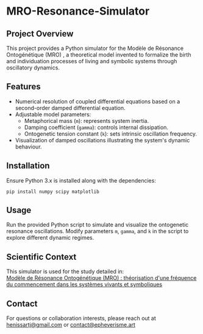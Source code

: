 # MRO-Resonance-Simulator

## Project Overview
This project provides a Python simulator for the Modèle de Résonance Ontogénétique (MRO) , a theoretical model invented to formalize the birth and individuation processes of living and symbolic systems through oscillatory dynamics.

## Features
- Numerical resolution of coupled differential equations based on a second-order damped differential equation.
- Adjustable model parameters:
  - Metaphorical mass (`m`): represents system inertia.
  - Damping coefficient (`gamma`): controls internal dissipation.
  - Ontogenetic tension constant (`k`): sets intrinsic oscillation frequency.
- Visualization of damped oscillations illustrating the system's dynamic behaviour.

## Installation
Ensure Python 3.x is installed along with the dependencies:
```
pip install numpy scipy matplotlib
```

## Usage
Run the provided Python script to simulate and visualize the ontogenetic resonance oscillations. Modify parameters `m`, `gamma`, and `k` in the script to explore different dynamic regimes.

## Scientific Context
This simulator is used for the study detailed in:  
[Modèle de Résonance Ontogénétique (MRO) : théorisation d'une fréquence du commencement dans les systèmes vivants et symboliques](https://www.authorea.com/users/983368/articles/1353037-mod%C3%A8le-de-r%C3%A9sonance-ontog%C3%A9n%C3%A9tique-mro-th%C3%A9orisation-d-une-fr%C3%A9quence-du-commencement-dans-les-syst%C3%A8mes-vivants-et-symboliques)

## Contact
For questions or collaboration interests, please reach out at [henissartj@gmail.com](mailto:henissartj@gmail.com) or [contact@epheverisme.art](mailto:contact@epheverisme.art)
